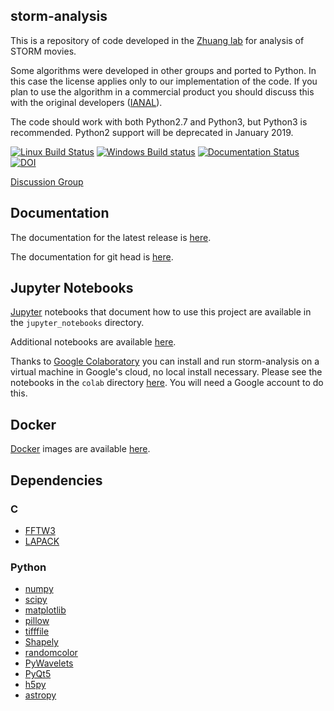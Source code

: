 ## storm-analysis ##
This is a repository of code developed in the [Zhuang lab](http://zhuang.harvard.edu/) for analysis of STORM movies.

Some algorithms were developed in other groups and ported to Python. In this case the license applies only to our implementation of the code. If you plan to use the algorithm in a commercial product you should discuss this with the original developers ([IANAL](https://en.wikipedia.org/wiki/IANAL)).

The code should work with both Python2.7 and Python3, but Python3 is recommended. Python2 support will be deprecated in January 2019.

[![Linux Build Status](https://travis-ci.org/ZhuangLab/storm-analysis.svg?branch=master)](https://travis-ci.org/ZhuangLab/storm-analysis)
[![Windows Build status](https://ci.appveyor.com/api/projects/status/nr6aha5hsn2g84j1?svg=true)](https://ci.appveyor.com/project/HazenBabcock/storm-analysis)
[![Documentation Status](https://readthedocs.org/projects/storm-analysis/badge/?version=latest)](https://readthedocs.org/projects/storm-analysis/)
[![DOI](https://zenodo.org/badge/DOI/10.5281/zenodo.3528330.svg)](https://doi.org/10.5281/zenodo.3528330)

[Discussion Group](https://groups.google.com/d/forum/storm-analysis)

## Documentation ##

The documentation for the latest release is [here](http://storm-analysis.readthedocs.io/en/stable/).

The documentation for git head is [here](http://storm-analysis.readthedocs.io/en/latest/).


## Jupyter Notebooks ##

[Jupyter](http://jupyter.org/) notebooks that document how to use this project are available in the `jupyter_notebooks` directory.

Additional notebooks are available [here](https://drive.google.com/drive/folders/1k5vkzisz_I3XwXIw-2G1iOJLe996y_Wu).

Thanks to [Google Colaboratory](https://colab.research.google.com/notebooks/welcome.ipynb) you can install and run storm-analysis on a virtual machine in Google's cloud, no local install necessary. Please see the notebooks in the `colab` directory [here](https://drive.google.com/drive/folders/1k5vkzisz_I3XwXIw-2G1iOJLe996y_Wu). You will need a Google account to do this.


## Docker ##

[Docker](https://www.docker.com) images are available [here](https://hub.docker.com/u/zhuanglab/).

## Dependencies ##

### C ###

* [FFTW3](http://www.fftw.org/)
* [LAPACK](http://www.netlib.org/lapack/)

### Python ###

* [numpy](http://www.numpy.org/)
* [scipy](https://www.scipy.org/)
* [matplotlib](http://matplotlib.org/)
* [pillow](https://python-pillow.org/)
* [tifffile](https://pypi.python.org/pypi/tifffile)
* [Shapely](https://pypi.python.org/pypi/Shapely)
* [randomcolor](https://pypi.python.org/pypi/randomcolor)
* [PyWavelets](https://pypi.python.org/pypi/PyWavelets)
* [PyQt5](https://pypi.python.org/pypi/PyQt5)
* [h5py](https://www.h5py.org/)
* [astropy](http://www.astropy.org/)
